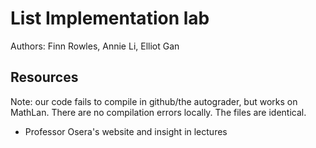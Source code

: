# List Implementation lab

Authors: Finn Rowles, Annie Li, Elliot Gan

## Resources
Note: our code fails to compile in github/the autograder, but works on MathLan. 
There are no compilation errors locally. The files are identical. 

*  Professor Osera's website and insight in lectures
